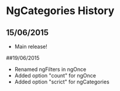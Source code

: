 NgCategories History
============

## 15/06/2015
- Main release!

##19/06/2015
- Renamed ngFilters in ngOnce
- Added option "count" for ngOnce
- Added option "scrict" for ngCategories